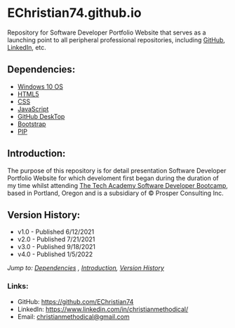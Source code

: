 # EChristian74.github.io

Repository for Software Developer Portfolio Website that serves as a launching point to all peripheral professional repositories, including [GitHub](https://github.com/EChristian74), [LinkedIn](https://www.linkedin.com/in/christianmethodical/), etc.

## Dependencies:

* [Windows 10 OS](https://www.microsoft.com/en-us/software-download/)
* [HTML5](https://www.microsoft.com/en-us/p/html5-css-php-javascript/9nblggh08ltm?activetab=pivot:overviewtab)
* [CSS](https://www.microsoft.com/en-us/software-download/)
* [JavaScript](https://www.microsoft.com/en-us/software-download/)
* [GitHub DeskTop](https://desktop.github.com/)
* [Bootstrap](https://getbootstrap.com/docs/4.3/getting-started/download/)
* [PIP](https://pip.pypa.io/en/stable/installation/)


## Introduction:

The purpose of this repository is for detail presentation Software Developer Portfolio Website for which develoment first began during the duration of my time whilst attending [The Tech Academy Software Developer Bootcamp](https://www.learncodinganywhere.com/codingbootcamps), based in Portland, Oregon and is a subsidiary of © Prosper Consulting Inc.


## Version History: 

* v1.0 - Published 6/12/2021
* v2.0 - Published 7/21/2021
* v3.0 - Published 9/18/2021
* v4.0 - Published 1/5/2022

*Jump to: [Dependencies](/Dependencies) , [Introduction](/Introduction), [Version History](/Version)*

### Links: 
* GitHub: <https://github.com/EChristian74>
* LinkedIn: <https://www.linkedin.com/in/christianmethodical/>
* Email: <christianmethodical@gmail.com>

